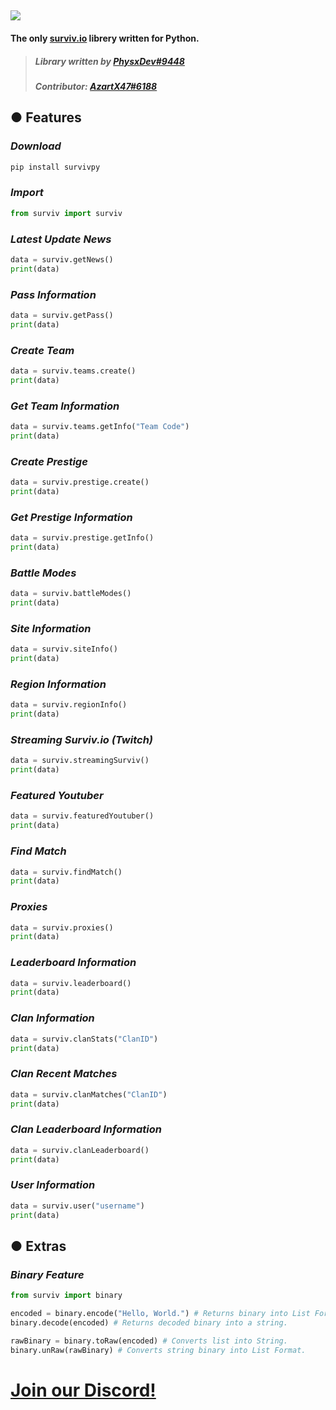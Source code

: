 ![](https://cdn.discordapp.com/attachments/1028835888475680848/1050416732944224346/image.png)
-
#### The **only** [surviv.io](https://surviv.io/) librery written for Python.
>##### Library written by [**PhysxDev#9448**](https://discord.gg/Du3PeShf)
>##### Contributor: [**AzartX47#6188**](https://discord.gg/Du3PeShf)

## ● **Features**
### *Download*
```python
pip install survivpy
```
### *Import*
```python
from surviv import surviv
```

### *Latest Update News*
```python
data = surviv.getNews()
print(data)
```

### *Pass Information*
```python
data = surviv.getPass()
print(data)
```

### *Create Team*
```python
data = surviv.teams.create()
print(data)
```

### *Get Team Information*
```python
data = surviv.teams.getInfo("Team Code")
print(data)
```

### *Create Prestige*
```python
data = surviv.prestige.create()
print(data)
```

### *Get Prestige Information*
```python
data = surviv.prestige.getInfo()
print(data)
```

### *Battle Modes*
```python
data = surviv.battleModes()
print(data)
```

### *Site Information*
```python
data = surviv.siteInfo()
print(data)
```

### *Region Information*
```python
data = surviv.regionInfo()
print(data)
```

### *Streaming Surviv.io (Twitch)*
```python
data = surviv.streamingSurviv()
print(data)
```

### *Featured Youtuber*
```python
data = surviv.featuredYoutuber()
print(data)
```

### *Find Match*
```python
data = surviv.findMatch()
print(data)
```

### *Proxies*
```python
data = surviv.proxies()
print(data)
```

### *Leaderboard Information*
```python
data = surviv.leaderboard()
print(data)
```

### *Clan Information*
```python
data = surviv.clanStats("ClanID")
print(data)
```

### *Clan Recent Matches*
```python
data = surviv.clanMatches("ClanID")
print(data)
```

### *Clan Leaderboard Information*
```python
data = surviv.clanLeaderboard()
print(data)
```

### *User Information*
```python
data = surviv.user("username")
print(data)
```

## ● **Extras**
### *Binary Feature*
```python
from surviv import binary

encoded = binary.encode("Hello, World.") # Returns binary into List Format.
binary.decode(encoded) # Returns decoded binary into a string.

rawBinary = binary.toRaw(encoded) # Converts list into String.
binary.unRaw(rawBinary) # Converts string binary into List Format.
```

# [Join our Discord!](https://discord.gg/Du3PeShf)
